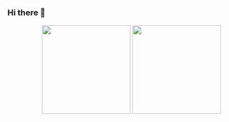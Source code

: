 ### Hi there 👋

<p align="center">
<img height="180em" src="https://github-readme-stats.vercel.app/api/top-langs/?username=eastack&langs_count=8&layout=compact&hide_border=true" align="center"/>
<img height="180em" src="https://github-readme-stats.vercel.app/api?username=eastack&show_icons=true&hide_border=true" align="center"/>
</p>
